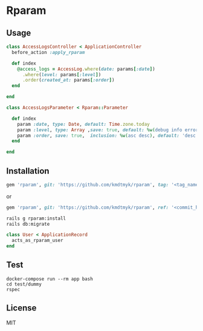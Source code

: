 # Rparam

## Usage

```ruby
class AccessLogsController < ApplicationController
  before_action :apply_rparam

  def index
    @access_logs = AccessLog.where(date: params[:date])
      .where(level: params[:level])
      .order(created_at: params[:order])
  end

end
```

```ruby
class AccessLogsParameter < Rparam::Parameter

  def index
    param :date, type: Date, default: Time.zone.today
    param :level, type: Array ,save: true, default: %w(debug info error)
    param :order, save: true,  inclusion: %w(asc desc), default: 'desc'
  end

end
```

## Installation

```ruby
gem 'rparam', git: 'https://github.com/kmdtmyk/rparam', tag: '<tag_name>'
```

or

```ruby
gem 'rparam', git: 'https://github.com/kmdtmyk/rparam', ref: '<commit_hash>'
```

```bash
rails g rparam:install
rails db:migrate
```

```ruby
class User < ApplicationRecord
  acts_as_rparam_user
end
```

## Test

```
docker-compose run --rm app bash
cd test/dummy
rspec
```

## License

MIT
